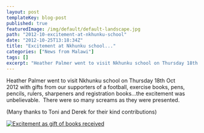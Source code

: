 ```yaml
---
layout: post
templateKey: blog-post
published: true
featuredImage: /img/default/default-landscape.jpg
path: "2012-10-excitement-at-nkhunku-school"
date: "2012-10-25T13:18:34Z"
title: "Excitement at Nkhunku school..."
categories: ["News from Malawi"]
tags: []
excerpt: "Heather Palmer went to visit Nkhunku school on Thursday 18th Oct 2012 with gifts from our supporter..."
---
```


Heather Palmer went to visit Nkhunku school on Thursday 18th Oct 2012 with gifts from our supporters of a football, exercise books, pens, pencils, rulers, sharpeners and registration books...the excitement was unbelievable.  There were so many screams as they were presented.

(Many thanks to Toni and Derek for their kind contributions)

[![](https://f000.backblazeb2.com/file/avm-wp-uploads/2012/10/IMG_2522-Rec-books.jpg "Excitement as gift of books received")](https://www.landirani.org/news/2012/10/25/excitement-at-nkhunku-school/img_2522-rec-books/)
